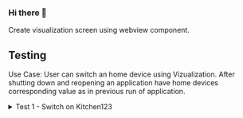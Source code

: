 ### Hi there 👋

<!--
**vagundav/vagundav** is a ✨ _special_ ✨ repository because its `README.md` (this file) appears on your GitHub profile.

Here are some ideas to get you started:

- 🔭 I’m currently working on ...
- 🌱 I’m currently learning ...
- 👯 I’m looking to collaborate on ...
- 🤔 I’m looking for help with ...
- 💬 Ask me about ...
- 📫 How to reach me: ...
- 😄 Pronouns: ...
- ⚡ Fun fact: ...
-->


Create visualization screen using webview component.

## Testing
Use Case: User can switch an home device using Vizualization. After shutting down and reopening an application have home devices corresponding value as in previous run of application.

<details>
<summary>Test 1 - Switch on Kitchen123</summary>
  
1. Open visualization-screen
2. Click on Floor 2/ Rooms
3. Switch on home device Kitchen123
4. Check in http://192.168.8.207/scada-main the state of object "asd" has current value "on"
5. There is in android device click on home button
6. There is in android device go to list of opened apps, and close the app "touchpanel"
7. There is in android device open app "touchpanel" oncemore.
8. Kitchen123
</details>

